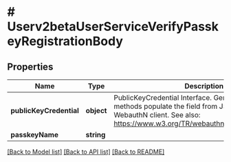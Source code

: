 # # Userv2betaUserServiceVerifyPasskeyRegistrationBody

## Properties

Name | Type | Description | Notes
------------ | ------------- | ------------- | -------------
**publicKeyCredential** | **object** | PublicKeyCredential Interface. Generated helper methods populate the field from JSON created by a WebauthN client. See also:  https://www.w3.org/TR/webauthn/#publickeycredential |
**passkeyName** | **string** |  |

[[Back to Model list]](../../README.md#models) [[Back to API list]](../../README.md#endpoints) [[Back to README]](../../README.md)
